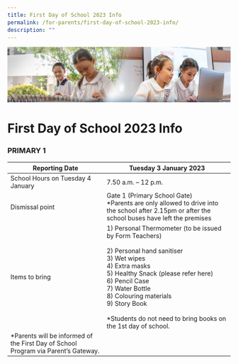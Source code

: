 ```yaml
---
title: First Day of School 2023 Info
permalink: /for-parents/first-day-of-school-2023-info/
description: ""
---
```

![](/images/ForParents.jpg)

First Day of School 2023 Info
=============================

### **PRIMARY 1**


| Reporting Date                                                                          | Tuesday 3 January 2023                                                                                                                                                                                                                                                                                                     |
|-----------------------------------------------------------------------------------------|----------------------------------------------------------------------------------------------------------------------------------------------------------------------------------------------------------------------------------------------------------------------------------------------------------------------------|
| School Hours on Tuesday 4 January                                                       | 7.50 a.m. – 12 p.m.                                                                                                                                                                                                                                                                                                        |
| Dismissal point                                                                         | Gate 1 (Primary School Gate)<br>*Parents are only allowed to drive into the school after 2.15pm or after the school buses have left the premises                                                                                                                                                                           |
| Items to bring                                                                          | 1) Personal Thermometer (to be issued by Form Teachers)<br><br>2) Personal hand sanitiser<br>3) Wet wipes<br>4) Extra masks<br>5) Healthy Snack (please refer here)<br>6) Pencil Case<br>7) Water Bottle<br>8) Colouring materials<br>9) Story Book<br> <br>*Students do not need to bring books on the 1st day of school. |
| *Parents will be informed of the First Day of School Program via Parent’s Gateway.<br>  |                                                                                                                                                                                                                                                                                                                            |
